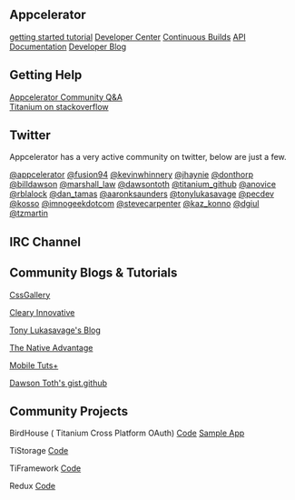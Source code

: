 ## Appcelerator 

[getting started tutorial](http://developer.appcelerator.com/get_started)
[Developer Center](http://developer.appcelerator.com) 
[Continuous Builds](http://builds.appcelerator.com.s3.amazonaws.com/index.html)
[API Documentation](http://developer.appcelerator.com/apidoc/mobile/latest) 
[Developer Blog](http://developer.appcelerator.com/blog/) 

## Getting Help
[Appcelerator Community Q&A](http://developer.appcelerator.com/questions/created)  
[Titanium on stackoverflow](http://stackoverflow.com/questions/tagged/titanium)

## Twitter

Appcelerator has a very active community on twitter, below are just a few.

[@appcelerator](http://twitter.com/appcelerator)
[@fusion94](http://twitter.com/fusion94)
[@kevinwhinnery](http://twitter.com/kevinwhinnery)
[@jhaynie](http://twitter.com/jhaynie)
[@donthorp](http://twitter.com/donthorp)
[@billdawson](http://twitter.com/billdawson)
[@marshall_law](http://twitter.com/marshall_law)
[@dawsontoth](http://twitter.com/dawsontoth)
[@titanium_github](http://twitter.com/titanium_github)
[@anovice](http://twitter.com/anovice)
[@rblalock](http://twitter.com/rblalock)
[@dan_tamas](http://twitter.com/dan_tamas)
[@aaronksaunders](http://twitter.com/aaronksaunders)
[@tonylukasavage](http://twitter.com/tonylukasavage)
[@pecdev](https://twitter.com/pecdev)
[@kosso](http://twitter.com/kosso)
[@imnogeekdotcom](http://twitter.com/imnogeekdotcom)
[@stevecarpenter](http://twitter.com/stevecarpenter)
[@kaz_konno](http://twitter.com/kaz_konno)
[@dgiul](http://twitter.com/dgiul)
[@tzmartin](http://twitter.com/tzmartin)

## IRC Channel

## Community Blogs & Tutorials
[CssGallery](http://cssgallery.info/category/titanium-appcelerator/)

[Cleary Innovative](http://blog.clearlyinnovative.com/)

[Tony Lukasavage's Blog](http://savagelook.com/blog/)

[The Native Advantage](http://thenativeadvantage.com/)

[Mobile Tuts+](http://mobile.tutsplus.com/category/tutorials/appcelerator/)

[Dawson Toth's gist.github](https://gist.github.com/dawsontoth)

## Community Projects

BirdHouse ( Titanium Cross Platform OAuth) 
[Code](https://github.com/jpurcell/birdhouse)
[Sample App](https://github.com/jpurcell/birdhouseapp)

TiStorage
[Code](https://github.com/rblalock/TiStorage)

TiFramework
[Code](https://github.com/rblalock/TiFramework)

Redux
[Code](https://github.com/dawsontoth/Appcelerator-Titanium-Redux)
